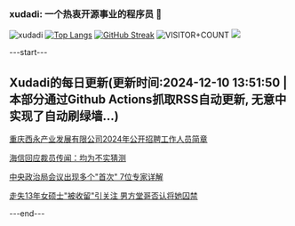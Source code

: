 ### xudadi: 一个热衷开源事业的程序员 👋

![xudadi](https://github-readme-stats-git-masterorgs-github-readme-stats-team.vercel.app/api?username=xudadi)
[![Top Langs](https://github-readme-stats.vercel.app/api/top-langs/?username=xudadi)](https://github.com/anuraghazra/github-readme-stats)
[![GitHub Streak](https://streak-stats.demolab.com?user=xudadi&locale=zh_Hans)](https://git.io/streak-stats)
![VISITOR+COUNT](https://komarev.com/ghpvc/?username=xudadi&label=VISITOR+COUNT)
![](https://raw.githubusercontent.com/xudadi/xudadi/main/assets/github-contribution-grid-snake.svg)


---start---

## Xudadi的每日更新(更新时间:2024-12-10 13:51:50 | 本部分通过Github Actions抓取RSS自动更新, 无意中实现了自动刷绿墙...)

[重庆西永产业发展有限公司2024年公开招聘工作人员简章](https://www.gongkaoleida.com/article/2223971)

[海信回应裁员传闻：均为不实猜测](https://m.163.com/news/article/JJ1J9RJA0534A4SC.html)

[中央政治局会议出现多个"首次" 7位专家详解](https://m.163.com/news/article/JJ0KAE4I0512B07B.html)

[走失13年女硕士"被收留"引关注 男方堂哥否认将她囚禁](https://m.163.com/news/article/JJ0HH1MF053469LG.html)

---end---
